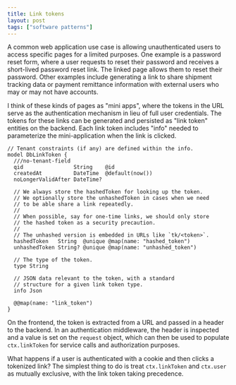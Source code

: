 ```yaml
---
title: Link tokens
layout: post
tags: ["software patterns"]
---
```


A common web application use case is allowing unauthenticated users to access specific pages for a limited purposes. One example is a password reset form, where a user requests to reset their password and receives a short-lived password reset link. The linked page allows them to reset their password. Other examples include generating a link to share shipment tracking data or payment remittance information with external users who may or may not have accounts.

I think of these kinds of pages as "mini apps", where the tokens in the URL serve as the authentication mechanism in lieu of full user credentials. The tokens for these links can be generated and persisted as "link token" entities on the backend. Each link token includes "info" needed to parameterize the mini-application when the link is clicked.

```
// Tenant constraints (if any) are defined within the info.
model DbLinkToken {
  ///no-tenant-field
  qid                String    @id
  createdAt          DateTime  @default(now())
  noLongerValidAfter DateTime?

  // We always store the hashedToken for looking up the token.
  // We optionally store the unhashedToken in cases when we need
  // to be able share a link repeatedly.
  //
  // When possible, say for one-time links, we should only store
  // the hashed token as a security precaution.
  //
  // The unhashed version is embedded in URLs like `tk/<token>`.
  hashedToken   String  @unique @map(name: "hashed_token")
  unhashedToken String? @unique @map(name: "unhashed_token")

  // The type of the token.
  type String

  // JSON data relevant to the token, with a standard
  // structure for a given link token type.
  info Json

  @@map(name: "link_token")
}
```

On the frontend, the token is extracted from a URL and passed in a header to the backend. In an authentication middleware, the header is inspected and a value is set on the `request` object, which can then be used to populate `ctx.linkToken` for service calls and authorization purposes.

What happens if a user is authenticated with a cookie and then clicks a tokenized link? The simplest thing to do is treat `ctx.linkToken` and `ctx.user` as mutually exclusive, with the link token taking precedence.
